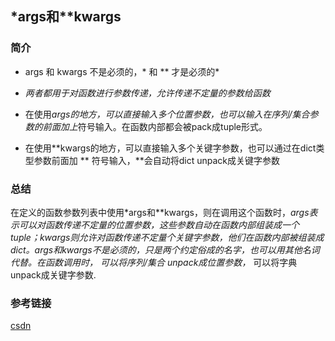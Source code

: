 ## *args和**kwargs

### 简介

* args 和 kwargs 不是必须的，\* 和 ** 才是必须的*

* *两者都用于对函数进行参数传递，允许传递不定量的参数给函数*



* 在使用*args的地方，可以直接输入多个位置参数，也可以输入在序列/集合参数的前面加上*符号输入。在函数内部都会被pack成tuple形式。  

* 在使用**kwargs的地方，可以直接输入多个关键字参数，也可以通过在dict类型参数前面加 ** 符号输入，**会自动将dict unpack成关键字参数

### 总结

在定义的函数参数列表中使用*args和**kwargs，则在调用这个函数时，*args表示可以对函数传递不定量的位置参数，这些参数自动在函数内部组装成一个tuple；**kwargs则允许对函数传递不定量个关键字参数，他们在函数内部被组装成dict。args和kwargs不是必须的，只是两个约定俗成的名字，也可以用其他名词代替。在函数调用时，* 可以将序列/集合 unpack成位置参数，** 可以将字典unpack成关键字参数.

 ### 参考链接

[csdn](<https://blog.csdn.net/qq_37653394/article/details/82595240>)

